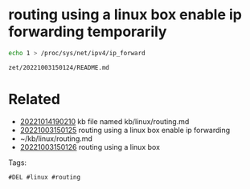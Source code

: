 # routing using a linux box enable ip forwarding temporarily
```bash
echo 1 > /proc/sys/net/ipv4/ip_forward
```

` zet/20221003150124/README.md `

# Related

- [20221014190210](/zet/20221014190210/README.md) kb file named kb/linux/routing.md
- [20221003150125](/zet/20221003150125/README.md) routing using a linux box enable ip forwarding
- ~/kb/linux/routing.md
- [20221003150126](/zet/20221003150126/README.md) routing using a linux box

Tags:

    #DEL #linux #routing 

